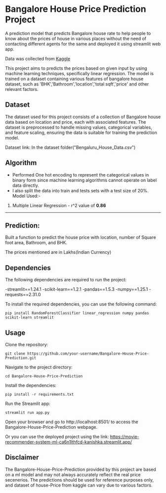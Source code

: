 # Bangalore House Price Prediction Project
A prediction model that predicts Bangalore house rate to help people to know about the prices of house in various places without the need of contacting different agents for the same and deployed it using streamlit web app.

Data was collected from [Kaggle](https://www.kaggle.com/amitabhajoy/bengaluru-house-price-data)

This project aims to predicts the prices based on given input by using machine learning techniques, specifically linear regression. The model is trained on a dataset containing various features of bangalore house dataset, such as 'BHK','Bathroom','location','total sqft','price' and other relevant factors.

## Dataset

The dataset used for this project consists of a collection of Bangalore house data based on location and price, each with associated features. The dataset is preprocessed to handle missing values, categorical variables, and feature scaling, ensuring the data is suitable for training the prediction model.  

Dataset link: In the dataset folder("Bengaluru_House_Data.csv")

## Algorithm
- Performed One hot encoding to represent the categorical values in binary form since machine learning algorithms cannot operate on label data directly.
-  I also split the data into train and tests sets with a test size of 20%.
Model Used:- 
1. Multiple Linear Regression - r^2 value of **0.86**
---
## Prediction:
Built a function to predict the house price with location, number of Square foot area, Bathroom, and BHK.

The prices mentioned are in Lakhs(Indian Currency)


## Dependencies

The following dependencies are required to run the project:

-streamlit==1.24.1
-scikit-learn==1.2.1
-pandas==1.5.3
-numpy==1.25.1
-requests==2.31.0


To install the required dependencies, you can use the following command:

```shell
pip install RandomForestClassifier linear_regression numpy pandas scikit-learn streamlit
```

## Usage
Clone the repository:
```shell
git clone https://github.com/your-username/Bangalore-House-Price-Prediction.git
```
Navigate to the project directory:
```shell
cd Bangalore-House-Price-Prediction
```
Install the dependencies:
```shell
pip install -r requirements.txt
```
Run the Streamlit app:
```shell
streamlit run app.py
```

Open your browser and go to http://localhost:8501/ to access the Bangalore-House-Price-Prediction webpage.

Or you can use the deployed project using the link: https://movie-recommender-system-ml-ca6n1lthfcd-kanishka.streamlit.app/

## Disclaimer
The Bangalore-House-Price-Prediction provided by this project are based on a ml model and may not always accurately reflect the real price secenerios. The predictions should be used for reference purposes only, and dataset of house-Price from kaggle can vary due to various factors.